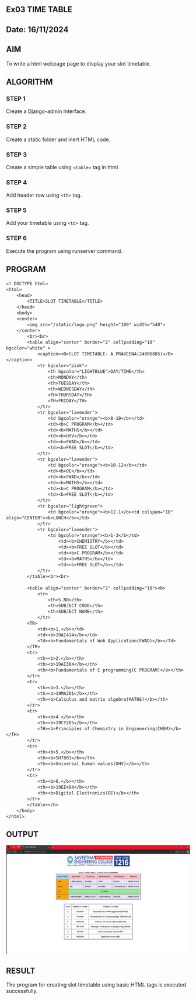 ## Ex03 TIME TABLE
## Date: 16/11/2024

## AIM
To write a html webpage page to display your slot timetable.

## ALGORITHM
### STEP 1
Create a Django-admin Interface.
### STEP 2
Create a static folder and inert HTML code.
### STEP 3
Create a simple table using ```<table>``` tag in html.
### STEP 4
Add header row using ```<th>``` tag.
### STEP 5
Add your timetable using ```<td>``` tag.
### STEP 6
Execute the program using runserver command.

## PROGRAM
```
<! DOCTYPE html>
<html>
    <head>
        <TITLE>SLOT TIMETABLE</TITLE>
    </head>
    <body>
    <center>
        <img src="/static/logo.png" height="100" width="540">
    </center>
        <br><br>
        <table align="center" border="2" cellpadding="10" bgcolor="white" >
            <caption><B>SLOT TIMETABLE- A.PRAVEENA(24006885)</B></caption>
            <tr bgcolor="pink">
                <th bgcolor="LIGHTBLUE">DAY/TIME</th>
                <th>MONDAY</th>
                <th>TUESDAY</th>
                <th>WEDNESDAY</th>
                <TH>THURSDAY</TH>
                <TH>FRIDAY</TH>
            </tr>
            <tr bgcolor="lavender">
                <td bgcolor="orange"><b>8-10</b></td>
                <td><b>C PROGRAM</b></td>
                <td><b>MATHS</b></td>
                <td><b>UHV</b></td>
                <td><b>FWAD</b></td>
                <td><b>FREE SLOT</b></td>
            </tr>
            <tr bgcolor="lavender">
                <td bgcolor="orange"><b>10-12</b></td>
                <td><b>DE</b></td>
                <td><b>FWAD</b></td>
                <td><b>MATHS</b></td>
                <td><b>C PROGRAM</b></td>
                <td><b>FREE SLOT</b></td>
            </tr>
            <tr bgcolor="lightgreen">
                <td bgcolor="orange"><b>12-1</b><td colspan="10" align="CENTER"><b>LUNCH</b></td>
            </tr>
            <tr bgcolor="lavender">
                <td bgcolor="orange"><b>1-3</b</td>
                    <td><b>CHEMISTRY</b></td>
                    <td><b>FREE SLOT</b></td>
                    <td><b>C PROGRAM</b></td>
                    <td><b>MATHS</b></td>
                    <td><b>FREE SLOT</b></td>
            </tr>
        </table><br><br>

        <table align="center" border="2" cellpadding="10"><b>
            <tr>
                <th>S.NO</th>
                <th>SUBJECT CODE</th>
                <th>SUBJECT NAME</th>
            </tr>
        <TR>
            <td><b>1.</b></td>
            <td><b>19AI414</b></td>
            <Td><b>Fundamentals of Web Application(FWAD)</b></Td>
        </TR>
        <tr>
            <th><b>2.</b></th>
            <th><b>19AI304</b></th>
            <th><b>Fundamentals of C programming(C PROGRAM)</b></th>
        </tr>
        <tr>
            <th><b>3.</b></th>
            <th><b>19MA201</b></th>
            <th><b>Calculus and matrix algebra(MATHS)</b></th>
        </tr>
        <tr>
            <th><b>4.</b></th>
            <th><b>19CY205</b></th>
            <TH><b>Principles of Chemistry in Engineering(CHEM)</b></TH>
        </tr>
        <tr>
            <th><b>5.</b></th>
            <th><b>SH7801</b></th>
            <th><b>Universal human values(UHV)</b></th>
        </tr>
        <tr>
            <th><b>6.</b></th>
            <th><b>19EE404</b></th>
            <th><b>Digital Electronics(DE)</b></th>
        </tr>
        </table></b>
    </body>
</html>
```

## OUTPUT
![alt text](<Screenshot 2024-11-17 102104-1.png>)
## RESULT
The program for creating slot timetable using basic HTML tags is executed successfully.
